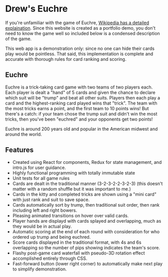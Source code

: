 
# Drew's Euchre

If you're unfamiliar with the game of Euchre, [Wikipedia has a detailed explaination](https://en.wikipedia.org/wiki/Euchre).
Since this website is created as a portfolio demo, you don't need to know the game well so included below is a condensed description of the game.

This web app is a demonstration only: since no one can hide their cards play would be pointless.
That said, this implementation is complete and accurate with thorough rules for card ranking and scoring.

## Euchre

Euchre is a trick-taking card game with two teams of two players each.
Each player is dealt a "hand" of 5 cards and given the chance to declare which suit will be "trump" and beat all other suits.
Players then each play a card and the highest-ranking card played wins that "trick".
The team with the most tricks earns a point, and the first team to 10 points wins!
But there's a catch: if your team chose the trump suit and didn't win the most tricks,
then you've been "euchred" and your opponents get two points!

Euchre is around 200 years old and popular in the American midwest and around the world.


## Features

- Created using React for components, Redux for state management, and intro.js for user guidance.
- Highly functional programming with totally immutable state
- Unit tests for all game rules
- Cards are dealt in the traditional manner (3-2-3-2-2-3-2-3) (this doesn't matter with a random shuffle but it was important to me.)
- Cards in the kitty and completed tricks are shown using a "mini card" with just rank and suit to save space.
- Cards automatically sort by trump, then traditional suit order, then rank including left and right bowers.
- Pleasing animated transitions on hover over valid cards.
- Player hands are displayd with cards splayed and overlapping, much as they would be in actual play.
- Automatic scoring at the end of each round with consideration for who ordered up trump and being euchred.
- Score cards displayed in the traditional format, with 4s and 6s overlapping so the number of pips showing indicates the team's score.
- Flashy post-game card waterfall with pseudo-3D rotation effect accomplished entirely through CSS.
- Fast-forward button (lower right corner) to automatically make next play to simplify demonstration.
